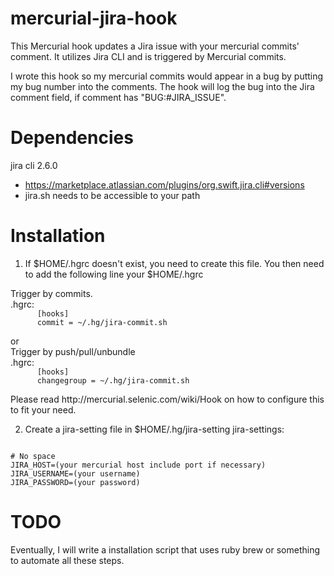mercurial-jira-hook
===================

This Mercurial hook updates a Jira issue with your mercurial commits' comment.  It utilizes Jira CLI and is triggered by Mercurial commits. 

I wrote this hook so my mercurial commits would appear in a bug by putting my bug number into the comments.  The hook will log the bug into the Jira comment field, if comment has "BUG:#JIRA_ISSUE".

Dependencies
============
jira cli 2.6.0 
 - https://marketplace.atlassian.com/plugins/org.swift.jira.cli#versions
 - jira.sh needs to be accessible to your path 

Installation
============
1. If $HOME/.hgrc doesn't exist, you need to create this file.  You then need to add the following line your $HOME/.hgrc
<div>
  <div>
    <div>Trigger by commits.</div>
    <div>.hgrc:
      <code>
      [hooks]
      commit = ~/.hg/jira-commit.sh 
      </code>
    </div>
    <div>or</div>
  </div>
  <div>
    <div>Trigger by push/pull/unbundle</div>
    <div>.hgrc: 
      <code>
      [hooks]
      changegroup = ~/.hg/jira-commit.sh 
      </code>
    </div>
  </div>
</div>
Please read http://mercurial.selenic.com/wiki/Hook on how to configure this to fit your need.

2. Create a jira-setting file in $HOME/.hg/jira-setting
jira-settings:
<code>
# No space
JIRA_HOST=(your mercurial host include port if necessary)
JIRA_USERNAME=(your username)
JIRA_PASSWORD=(your password)
</code>

TODO
====
Eventually, I will write a installation script that uses ruby brew or something to automate all these steps.